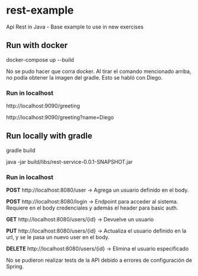 # rest-example

Api Rest in Java - Base example to use in new exercises

## Run with docker
docker-compose up --build

No se pudo hacer que corra docker. Al tirar el comando mencionado arriba, no podía obtener la imagen del gradle. Esto se habló con Diego.

### Run in localhost

http://localhost:9090/greeting

http://localhost:9090/greeting?name=Diego


## Run locally with gradle

gradle build

java -jar build/libs/rest-service-0.0.1-SNAPSHOT.jar

### Run in localhost


**POST** http://localhost:8080/user -> Agrega un usuario definido en el body.

**POST** http://localhost:8080/login -> Endpoint para acceder al sistema. Requiere en el body credenciales y además el header para basic auth.

**GET** http://localhost:8080/users/{id} -> Devuelve un usuario

**PUT** http://localhost:8080/users/{id} -> Actualiza el usuario definido en la url, y se le pasa un nuevo user en el body.

**DELETE** http://localhost:8080/users/{id} -> Elimina el usuario especificado


No se pudieron realizar tests de la API debido a errores de configuración de Spring.



